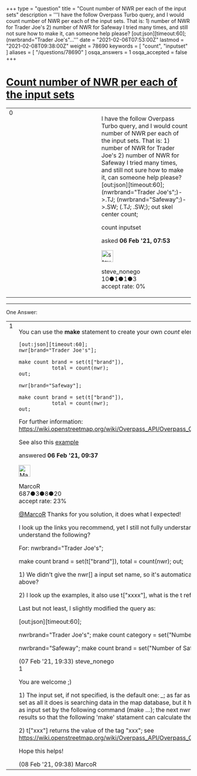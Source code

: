 +++
type = "question"
title = "Count number of NWR per each of the input sets"
description = '''I have the follow Overpass Turbo query, and I would count number of NWR per each of the input sets. That is: 1) number of NWR for Trader Joe&#x27;s 2) number of NWR for Safeway I tried many times, and still not sure how to make it, can someone help please? [out:json][timeout:60]; (nwrbrand=&quot;Trader Joe&#x27;s&quot;...'''
date = "2021-02-06T07:53:00Z"
lastmod = "2021-02-08T09:38:00Z"
weight = 78690
keywords = [ "count", "inputset" ]
aliases = [ "/questions/78690" ]
osqa_answers = 1
osqa_accepted = false
+++

<div class="headNormal">

# [Count number of NWR per each of the input sets](/questions/78690/count-number-of-nwr-per-each-of-the-input-sets)

</div>

<div id="main-body">

<div id="askform">

<table id="question-table" style="width:100%;">
<colgroup>
<col style="width: 50%" />
<col style="width: 50%" />
</colgroup>
<tbody>
<tr>
<td style="width: 30px; vertical-align: top"><div class="vote-buttons">
<span id="post-78690-upvote" class="ajax-command post-vote up" rel="nofollow" title="I like this post (click again to cancel)"> </span>
<div id="post-78690-score" class="post-score" title="current number of votes">
0
</div>
<span id="post-78690-downvote" class="ajax-command post-vote down" rel="nofollow" title="I dont like this post (click again to cancel)"> </span> <span id="favorite-mark" class="ajax-command favorite-mark" rel="nofollow" title="mark/unmark this question as favorite (click again to cancel)"> </span>
<div id="favorite-count" class="favorite-count">
&#10;</div>
</div></td>
<td><div id="item-right">
<div class="question-body">
<p>I have the follow Overpass Turbo query, and I would count number of NWR per each of the input sets. That is: 1) number of NWR for Trader Joe's 2) number of NWR for Safeway I tried many times, and still not sure how to make it, can someone help please? [out:json][timeout:60]; (nwr<span>brand="Trader Joe's"</span>;)-&gt;.TJ; (nwr<span>brand="Safeway"</span>;)-&gt;.SW; (.TJ; .SW;); out skel center count;</p>
</div>
<div id="question-tags" class="tags-container tags">
<span class="post-tag tag-link-count" rel="tag" title="see questions tagged &#39;count&#39;">count</span> <span class="post-tag tag-link-inputset" rel="tag" title="see questions tagged &#39;inputset&#39;">inputset</span>
</div>
<div id="question-controls" class="post-controls">
&#10;</div>
<div class="post-update-info-container">
<div class="post-update-info post-update-info-user">
<p>asked <strong>06 Feb '21, 07:53</strong></p>
<img src="https://secure.gravatar.com/avatar/56979805fc55fa852c0708ba4abd8809?s=32&amp;d=identicon&amp;r=g" class="gravatar" width="32" height="32" alt="steve_nonego&#39;s gravatar image" />
<p><span>steve_nonego</span><br />
<span class="score" title="10 reputation points">10</span><span title="1 badges"><span class="badge1">●</span><span class="badgecount">1</span></span><span title="1 badges"><span class="silver">●</span><span class="badgecount">1</span></span><span title="3 badges"><span class="bronze">●</span><span class="badgecount">3</span></span><br />
<span class="accept_rate" title="Rate of the user&#39;s accepted answers">accept rate:</span> <span title="steve_nonego has no accepted answers">0%</span></p>
</div>
</div>
<div id="comments-container-78690" class="comments-container">
&#10;</div>
<div id="comment-tools-78690" class="comment-tools">
&#10;</div>
<div class="clear">
&#10;</div>
<div id="comment-78690-form-container" class="comment-form-container">
&#10;</div>
<div class="clear">
&#10;</div>
</div></td>
</tr>
</tbody>
</table>

------------------------------------------------------------------------

<div class="tabBar">

<span id="sort-top"></span>

<div class="headQuestions">

One Answer:

</div>

</div>

<span id="78691"></span>

<div id="answer-container-78691" class="answer">

<table style="width:100%;">
<colgroup>
<col style="width: 50%" />
<col style="width: 50%" />
</colgroup>
<tbody>
<tr>
<td style="width: 30px; vertical-align: top"><div class="vote-buttons">
<span id="post-78691-upvote" class="ajax-command post-vote up" rel="nofollow" title="I like this post (click again to cancel)"> </span>
<div id="post-78691-score" class="post-score" title="current number of votes">
1
</div>
<span id="post-78691-downvote" class="ajax-command post-vote down" rel="nofollow" title="I dont like this post (click again to cancel)"> </span>
</div></td>
<td><div class="item-right">
<div class="answer-body">
<p>You can use the <strong>make</strong> statement to create your own <em>count</em> elements:</p>
<pre><code>[out:json][timeout:60]; 
nwr[brand=&quot;Trader Joe&#39;s&quot;];
&#10;make count brand = set(t[&quot;brand&quot;]), 
           total = count(nwr);
out;
&#10;nwr[brand=&quot;Safeway&quot;];
&#10;make count brand = set(t[&quot;brand&quot;]), 
           total = count(nwr);
out;</code></pre>
<p>For further information: <a href="https://wiki.openstreetmap.org/wiki/Overpass_API/Overpass_QL#The_statement_make">https://wiki.openstreetmap.org/wiki/Overpass_API/Overpass_QL#The_statement_make</a></p>
<p>See also this <a href="https://wiki.openstreetmap.org/wiki/Overpass_API/Overpass_API_by_Example#Count_Pharmacies_per_County_.28updated_0.7.54.29">example</a></p>
</div>
<div class="answer-controls post-controls">
&#10;</div>
<div class="post-update-info-container">
<div class="post-update-info post-update-info-user">
<p>answered <strong>06 Feb '21, 09:37</strong></p>
<img src="https://secure.gravatar.com/avatar/9c8957ccf79025bf749665ebec2bdfa2?s=32&amp;d=identicon&amp;r=g" class="gravatar" width="32" height="32" alt="MarcoR&#39;s gravatar image" />
<p><span>MarcoR</span><br />
<span class="score" title="687 reputation points">687</span><span title="3 badges"><span class="badge1">●</span><span class="badgecount">3</span></span><span title="8 badges"><span class="silver">●</span><span class="badgecount">8</span></span><span title="20 badges"><span class="bronze">●</span><span class="badgecount">20</span></span><br />
<span class="accept_rate" title="Rate of the user&#39;s accepted answers">accept rate:</span> <span title="MarcoR has 5 accepted answers">23%</span></p>
</div>
</div>
<div id="comments-container-78691" class="comments-container">
<span id="78713"></span>
<div id="comment-78713" class="comment">
<div id="post-78713-score" class="comment-score">
&#10;</div>
<div class="comment-text">
<p><a href="https://help.openstreetmap.org/users/6765/marcor"></a><a href="https://help.openstreetmap.org/users/6765/marcor">@MarcoR</a> Thanks for you solution, it does what I expected!</p>
<p>I look up the links you recommend, yet I still not fully understand the query. Can you help me to understand the following?</p>
<p>For: nwr<span>brand="Trader Joe's"</span>;</p>
<p>make count brand = set(t["brand"]), total = count(nwr); out;</p>
<p>1) We didn't give the nwr[] a input set name, so it's automatically assume the set( ) is refer to the one above?</p>
<p>2) I look up the examples, it also use t["xxxx"], what is the t refer to? tag?</p>
<p>Last but not least, I slightly modified the query as:</p>
<p>[out:json][timeout:60];</p>
<p>nwr<span>brand="Trader Joe's"</span>; make count category = set("Number of Trader's"), total = count(nwr); out;</p>
<p>nwr<span>brand="Safeway"</span>; make count brand = set("Number of Safeway"), total = count(nwr); out;</p>
</div>
<div id="comment-78713-info" class="comment-info">
<span class="comment-age">(07 Feb '21, 19:33)</span> <span class="comment-user userinfo">steve_nonego</span>
</div>
</div>
<span id="78721"></span>
<div id="comment-78721" class="comment">
<div id="post-78721-score" class="comment-score">
1
</div>
<div class="comment-text">
<p>You are welcome ;)</p>
<p>1) The input set, if not specified, is the default one: <em>_</em>; as far as I undestand, nwr[…], doesn't have an input set as all it does is searching data in the map database, but it has an output set, which is <em>_</em>; this set is used as input set by the following command (make …); the next nwr[…] overwrites the default set with the new results so that the following 'make' statament can calculate the proper results;</p>
<p>2) t["xxx"] returns the value of the tag "xxx"; see <a href="https://wiki.openstreetmap.org/wiki/Overpass_API/Overpass_QL#Tag_Value_and_Generic_Value_Operators">https://wiki.openstreetmap.org/wiki/Overpass_API/Overpass_QL#Tag_Value_and_Generic_Value_Operators</a></p>
<p>Hope this helps!</p>
</div>
<div id="comment-78721-info" class="comment-info">
<span class="comment-age">(08 Feb '21, 09:38)</span> <span class="comment-user userinfo">MarcoR</span>
</div>
</div>
</div>
<div id="comment-tools-78691" class="comment-tools">
&#10;</div>
<div class="clear">
&#10;</div>
<div id="comment-78691-form-container" class="comment-form-container">
&#10;</div>
<div class="clear">
&#10;</div>
</div></td>
</tr>
</tbody>
</table>

</div>

<div class="paginator-container-left">

</div>

</div>

</div>

